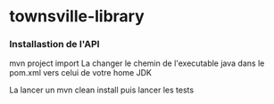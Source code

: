# townsville-library
### Installastion  de l'API

mvn project import
 La
changer le chemin de l'executable java  dans le pom.xml  vers celui de votre home JDK

 La
 lancer un  mvn clean install  puis lancer les tests 
 

